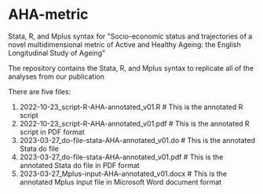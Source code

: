 # AHA-metric
Stata, R, and Mplus syntax for "Socio-economic status and trajectories of a novel multidimensional metric of Active and Healthy Ageing: the English Longitudinal Study of Ageing"

The repository contains the Stata, R, and Mplus syntax to replicate all of the analyses from our publication

There are five files:

1. 2022-10-23_script-R-AHA-annotated_v01.R # This is the annotated R script
2. 2022-10-23_script-R-AHA-annotated_v01.pdf # This is the annotated R script in PDF format
3. 2023-03-27_do-file-stata-AHA-annotated_v01.do # This is the annotated Stata do file
4. 2023-03-27_do-file-stata-AHA-annotated_v01.pdf # This is the annotated Stata do file in PDF format
5. 2023-03-27_Mplus-input-AHA-annotated_v01.docx # This is the annotated Mplus input file in Microsoft Word document format
